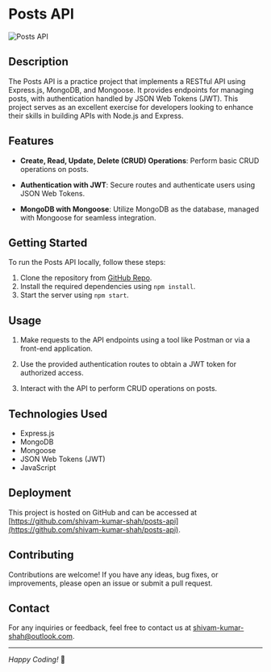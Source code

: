 # Posts API

![Posts API](https://github.com/shivam-kumar-shah/posts-api/assets/134827809/45f971aa-ac9c-41c6-b81a-b21114c98544)


## Description

The Posts API is a practice project that implements a RESTful API using Express.js, MongoDB, and Mongoose. It provides endpoints for managing posts, with authentication handled by JSON Web Tokens (JWT). This project serves as an excellent exercise for developers looking to enhance their skills in building APIs with Node.js and Express.

## Features

- **Create, Read, Update, Delete (CRUD) Operations**: Perform basic CRUD operations on posts.

- **Authentication with JWT**: Secure routes and authenticate users using JSON Web Tokens.

- **MongoDB with Mongoose**: Utilize MongoDB as the database, managed with Mongoose for seamless integration.

## Getting Started

To run the Posts API locally, follow these steps:

1. Clone the repository from [GitHub Repo](https://github.com/shivam-kumar-shah/posts-api).
2. Install the required dependencies using `npm install`.
3. Start the server using `npm start`.

## Usage

1. Make requests to the API endpoints using a tool like Postman or via a front-end application.

2. Use the provided authentication routes to obtain a JWT token for authorized access.

3. Interact with the API to perform CRUD operations on posts.

## Technologies Used

- Express.js
- MongoDB
- Mongoose
- JSON Web Tokens (JWT)
- JavaScript

## Deployment

This project is hosted on GitHub and can be accessed at [https://github.com/shivam-kumar-shah/posts-api](https://github.com/shivam-kumar-shah/posts-api).

## Contributing

Contributions are welcome! If you have any ideas, bug fixes, or improvements, please open an issue or submit a pull request.

## Contact

For any inquiries or feedback, feel free to contact us at [shivam-kumar-shah@outlook.com](mailto:shivam-kumar-shah@outlook.com).

---

*Happy Coding!* 🚀
